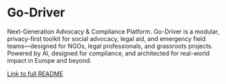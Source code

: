 # Go-Driver
Next-Generation Advocacy &amp; Compliance Platform. Go-Driver is a modular, privacy-first toolkit for social advocacy, legal aid, and emergency field teams—designed for NGOs, legal professionals, and grassroots projects. Powered by AI, designed for compliance, and architected for real-world impact in Europe and beyond.

[Link to full README](https://hidikoo.github.io/Go-Driver/)

